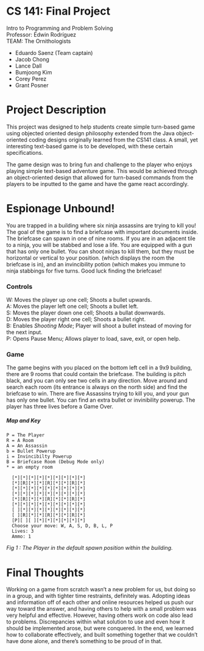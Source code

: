 CS 141: Final Project
===
Intro to Programming and Problem Solving  
Professor: Edwin Rodríguez  
TEAM: The Ornithologists  
* Eduardo Saenz (Team captain)
* Jacob Chong
* Lance Dall
* Bumjoong Kim
* Corey Perez
* Grant Posner

Project Description
===
This project was designed to help students create simple turn-based game using objected oriented design philosophy extended 
from the Java object-oriented coding designs originally learned from the CS141 class. A small, yet interesting text-based game is to be developed, with these certain specifications.
 
The game design was to bring fun and challenge to the player who enjoys playing simple text-based adventure game. 
This would be achieved through an object-oriented design that allowed for turn-based commands from the players to be inputted to the 
game and have the game react accordingly.

Espionage Unbound!
===
You are trapped in a building where six ninja assassins are trying to kill you! The goal of the game is to find a briefcase with important documents inside.  The briefcase can spawn in one of nine rooms. If you are in an adjacent tile to a ninja, you will be stabbed and lose a life. You are equipped with a gun that has only one bullet. You can shoot ninjas to kill them, but they must be horizontal or vertical to your position. (which displays the room the briefcase is in), and an invincibility potion (which makes you immune to ninja stabbings for five turns. Good luck finding the briefcase!

### Controls
W: Moves the player up one cell; Shoots a bullet upwards.  
A: Moves the player left one cell; Shoots a bullet left.  
S: Moves the player down one cell; Shoots a bullat downwards.  
D: Moves the player right one cell; Shoots a bullet right.  
B: Enables _Shooting Mode_; Player will shoot a bullet instead of moving for the next input.  
P: Opens Pause Menu; Allows player to load, save, exit, or open help.  

### Game
The game begins with you placed on the bottom left cell in a 9x9 building, there are 9 rooms that could contain the briefcase. The building is pitch black, and you can only see two cells in any direction. Move around and search each room (its entrance is always on the north side) and find the briefcase to win. There are five Assassins trying to kill you, and your gun has only one bullet. You can find an extra bullet or invinibility powerup. The player has three lives before a Game Over.

##### Map and Key
```
P = The Player
R = A Room
A = An Assassin
b = Bullet Powerup
i = Invincibilty Powerup
B = Briefcase Room (Debug Mode only)
* = an empty room
```

```
  [*][*][*][*][*][*][*][*][*]  
  [*][R][*][*][R][*][*][R][*]  
  [*][*][*][*][*][*][*][*][*]  
  [*][*][*][*][*][*][*][*][*]  
  [*][R][*][*][R][*][*][R][*]  
  [*][*][*][*][*][*][*][*][*]  
  [ ][*][*][*][*][*][*][*][*]  
  [ ][R][*][*][R][*][*][R][*]  
  [P][ ][ ][*][*][*][*][*][*]  
  Choose your move: W, A, S, D, B, L, P
  Lives: 3
  Ammo: 1
```
*Fig 1 : The Player in the default spawn position within the building.*

Final Thoughts
===
Working on a game from scratch wasn’t a new problem for us, but doing so in a group, and with tighter time restraints, definitely was. 
Adopting ideas and information off of each other and online resources helped us push our way toward the answer, and having others to help 
with a small problem was very helpful and effective. However, having others work on code also lead to problems. Discrepancies within what 
solution to use and even how it should be implemented arose, but were conquered. In the end, we learned how to collaborate effectively, 
and built something together that we couldn’t have done alone, and there’s something to be proud of in that.


